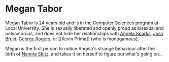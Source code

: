 # Megan Tabor

Megan Tabor is 24 years old and is in the Computer Sciences program at Local University. She is sexually liberated and openly proud as bisexual and polyamorous, and does not hide her relationships with [Angela Sparks](Hypno%20Slutz/Characters/Angela%20Sparks.md), [Josh Bruin](Hypno%20Slutz/Characters/Josh%20Bruin.md), [George Rogers](Hypno%20Slutz/Characters/George%20Rogers.md), or [[Kevin Prima]] (who is monogamous).

Megan is the first person to notice Angela's strange behaviour after the birth of [Namira Slutz](Namira%20Slutz), and takes it on herself to figure out what's going on...